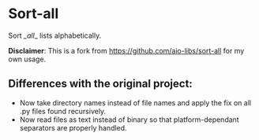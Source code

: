 # Sort-all

Sort _\_all__ lists alphabetically.

**Disclaimer**: This is a fork from  https://github.com/aio-libs/sort-all for my own usage.

## Differences with the original project:

- Now take directory names instead of file names and apply the fix on all .py files found recursively.
- Now read files as text instead of binary so that platform-dependant separators are properly handled.

